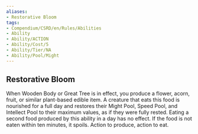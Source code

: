 ```yaml
---
aliases:
- Restorative Bloom
tags:
- Compendium/CSRD/en/Rules/Abilities
- Ability
- Ability/ACTION
- Ability/Cost/5
- Ability/Tier/NA
- Ability/Pool/Might
---
```


  
## Restorative Bloom  
When Wooden Body or Great Tree is in effect, you produce a flower, acorn, fruit, or similar plant-based edible item. A creature that eats this food is nourished for a full day and restores their Might Pool, Speed Pool, and Intellect Pool to their maximum values, as if they were fully rested. Eating a second food produced by this ability in a day has no effect. If the food is not eaten within ten minutes, it spoils. Action to produce, action to eat. 
